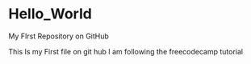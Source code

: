 # Hello_World
My FIrst Repository on GitHub

This Is my First file on git hub
I am following the freecodecamp tutorial
